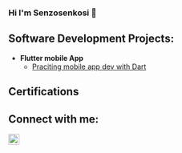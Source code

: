 ### Hi I'm Senzosenkosi 👋

<!--
**Shongwe/Shongwe** is a ✨ _special_ ✨ repository because its `README.md` (this file) appears on your GitHub profile.

Here are some ideas to get you started:

- 🔭 I’m currently working on ...
- 🌱 I’m currently learning ...
- 👯 I’m looking to collaborate on ...
- 🤔 I’m looking for help with ...
- 💬 Ask me about ...
- 📫 How to reach me: ...
- 😄 Pronouns: ...
- ⚡ Fun fact: ...
-->
<h2> Software Development Projects:</h2>

- <b>Flutter mobile App</b>
  - [Praciting mobile app dev with Dart](https://github.com/Shongwe/Flutter-App-with-Asp.Net-core-web-API-as-backend)

<h2> Certifications</h2>

<h2> Connect with me:</h2>

[<img align="left" alt="Shongwe | LinkedIn" width="22px" src="https://cdn.jsdelivr.net/npm/simple-icons@v3/icons/linkedin.svg" />][linkedin]

[linkedin]: https://www.linkedin.com/in/senzosenkosi-s-shongwe

